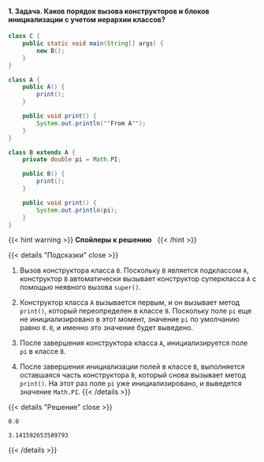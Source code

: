 #### 1. Задача. Каков порядок вызова конструкторов и блоков инициализации с учетом иерархии классов?

```java
class C {
    public static void main(String[] args) {
        new B();
    }
}

class A {
    public A() {
        print();
    }

    public void print() {
        System.out.println(""From A"");
    }
}

class B extends A {
    private double pi = Math.PI;

    public B() {
        print();
    }

    public void print() {
        System.out.println(pi);
    }
}

```

{{< hint warning >}}
**Спойлеры к решению**  
{{< /hint >}}

{{< details "Подсказки" close >}}
1. Вызов конструктора класса `B`. Поскольку `B` является подклассом `A`, конструктор `B` автоматически вызывает конструктор суперкласса `A` с помощью неявного вызова `super()`.

2. Конструктор класса `A` вызывается первым, и он вызывает метод `print()`, который переопределен в классе `B`. Поскольку поле `pi` еще не инициализировано в этот момент, значение `pi` по умолчанию равно `0.0`, и именно это значение будет выведено.

3. После завершения конструктора класса `A`, инициализируется поле `pi` в классе `B`.

4. После завершения инициализации полей в классе `B`, выполняется оставшаяся часть конструктора `B`, который снова вызывает метод `print()`. На этот раз поле `pi` уже инициализировано, и выведется значение `Math.PI`.
{{< /details >}}

{{< details "Решение" close >}}
```
0.0

3.141592653589793

```
{{< /details >}}

